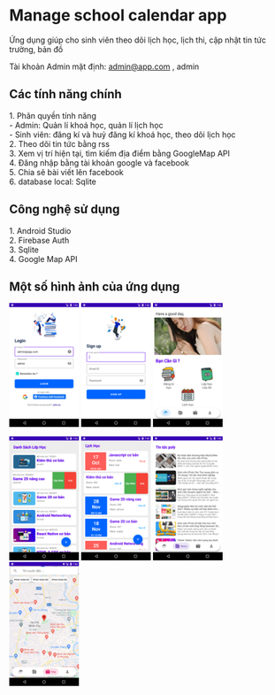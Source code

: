 # Manage school calendar app
Ứng dụng giúp cho sinh viên theo dõi lịch học, lịch thi, cập nhật tin tức trường, bản đồ

Tài khoản Admin mặt định: admin@app.com , admin
<h2>Các tính năng chính </h2>
1. Phân quyền tính năng  </br>
   - Admin: Quản lí khoá học, quản lí lịch học </br>
   - Sinh viên: đăng kí và huỷ đăng kí khoá học, theo dõi lịch học  </br>
2. Theo dõi tin tức bằng rss  </br>
3. Xem vị trí hiện tại, tìm kiếm địa điểm bằng GoogleMap API  </br>
4. Đăng nhập bằng tài khoản google và facebook  </br>
5. Chia sẽ bài viết lên facebook  </br>
6. database local: Sqlite  </br>

<h2>Công nghệ sử dụng </h2>
1. Android Studio <br/>
2. Firebase Auth <br/>
3. Sqlite <br/>
4. Google Map API <br/>

<h2>Một số hình ảnh của ứng dụng </h2>

<img src="/screenshort/login.png" width="25%" height="25%"> <img src="/screenshort/signup.png" width="25%" height="25%"> <img src="/screenshort/home.png" width="25%" height="25%">

<img src="/screenshort/listcourse.png" width="25%" height="25%"> <img src="/screenshort/schedules.png" width="25%" height="25%"> <img src="/screenshort/news.png" width="25%" height="25%">
<img src="/screenshort/map.png" width="25%" height="25%">
